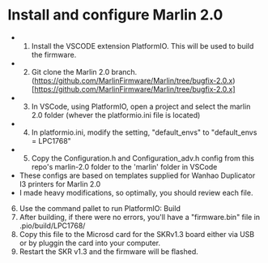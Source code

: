 # Install and configure Marlin 2.0
- 1. Install the VSCODE extension PlatformIO. This will be used to build the firmware.
- 2. Git clone the Marlin 2.0 branch. (https://github.com/MarlinFirmware/Marlin/tree/bugfix-2.0.x)[https://github.com/MarlinFirmware/Marlin/tree/bugfix-2.0.x]
- 3. In VSCode, using PlatformIO, open a project and select the marlin 2.0 folder (whever the platformio.ini file is located)
- 4. In platformio.ini, modify the setting, "default_envs" to "default_envs = LPC1768"
- 5. Copy the Configuration.h and Configuration_adv.h config from this repo's marlin-2.0 folder to the 'marlin' folder in VSCode
- These configs are based on templates supplied for Wanhao Duplicator I3 printers for Marlin 2.0
- I made heavy modifications, so optimally, you should review each file.

6. Use the command pallet to run PlatformIO: Build
7. After building, if there were no errors, you'll have a "firmware.bin" file in .pio/build/LPC1768/
8. Copy this file to the Microsd card for the SKRv1.3 board either via USB or by pluggin the card into your computer.
9. Restart the SKR v1.3 and the firmware will be flashed.